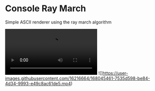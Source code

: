 # Console Ray March
Simple ASCII renderer using the ray march algorithm

![](https://user-images.githubusercontent.com/16216664/168045451-990c1ee6-f091-45a5-80e1-73bfc69f30e0.mp4)
![]https://user-images.githubusercontent.com/16216664/168045461-7535d598-be84-4d34-9993-e49c8ac61de5.mp4)

